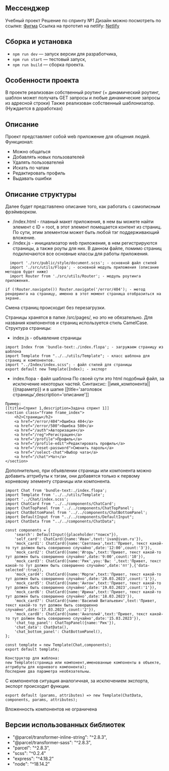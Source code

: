 ## Мессенджер
Учебный проект
Решение по спринту №1
Дизайн можно посмотреть по ссылке: [Фигма](https://www.figma.com/file/Ig8HvCVka3aRB5Xq7Hpu1a/module-1?node-id=9-475&t=5dmcRrW8QNR4fpyL-0)
Ссылка на прототип на netlify: [Netlify](https://starlit-buttercream-ee4fa3.netlify.app/)
## Сборка и установка

- `npm run dev` — запуск версии для разработчика,
- `npm run start` — тестовый запуск,
- `npm run build` — сборка проекта.

## Особенности проекта

В проекте реализован собственный роутинг (+ динамический роутинг, шаблон может получать GET запросы и любые динамические запросы из адресной строки)
Также реализован собственный шаблонизатор. (Нуждается в доработках)

## Описание
Проект представляет собой web приложение для общения людей.
Функционал:
- Можно общаться
- Добавлять новых пользователей
- Удалять пользователей
- Искать по чатам
- Редактировать профиль
- Выдавать ошибки

## **Описание структуры**
Далее будет представлено описание того, как работать с самописным фрэймворком.
- /index.html - главный макет приложения, в нем вы можете найти элемент с ID = root,
в этот элемент помещается контент из страниц. По сути, этим элементом может быть любой тэг поддерживающий вложение.
- /index.js - инициализатор web приложения, в нем регистрируются страницы, а также роуты для них.
В данном файле, помимо страниц подключаются все основные классы для работы приложения.
```
  import './src/public/style/document.scss'; - основной файл стилей
  import './src/utils/Flopa'; - основной модуль приложения (описание методов будет ниже)
  import Router from './src/utils/Router'; - модуль роутинга приложения.
```
```
if (!Router.navigate()) Router.navigate('/error/404'); - метод рендеринга на страницу, именно в этот момент страница отобразиться на экране.
```

Смена страниц происходит без перезагрузки.

Страницы хранятся в папке /src/pages/, но это не обязательно.
Для названия компонентов и страниц используется стиль CamelCase.
Структура страницы:
- index.js - объявление страницы
```
import Index from 'bundle-text:./index.flopa'; - загружаем страницу из шаблона
import Template from "../../utils/Template"; - класс шаблона для страниц и компонентов.
import "../Index/index.scss"; - файл стилей для страницы
export default new Template(Index); - экспорт
```
- index.flopa - файл шаблона
По своей сути это html подобный файл, за исключение некоторых частей.
Синтаксис:
 ||имя_компонента||
 {{параметр}}
 и в шапке
 [[title='заголовок страницы',description='описание']]

```
Пример:
[[title=Спринт 1,description=Задача спринт 1]]
<section class="frame frame_index">
    <h2>Страницы</h2>
    <a href="/error/404">Ошибка 404</a>
    <a href="/error/500">Ошибка 500</a>
    <a href="/auth">Авторизация</a>
    <a href="/reg">Регистрация</a>
    <a href="/profile">Профиль</a>
    <a href="/profile-edit">Редактировать профиль</a>
    <a href="/reset-password">Сменить пароль</a>
    <a href="/select-chat">Выбор чата</a>
    <a href="/chat">Чат</a>
</section>

```
Дополнительно, при объявлении страницы или компонента можно добавить аттрибуты к тэгам, они добавятся только к первому корневому элементу страницы или компонента.
```
import Chat from 'bundle-text:./index.flopa';
import Template from '../../utils/Template';
import '../Chat/index.scss';
import ChatCard from '../../components/ChatCard';
import ChatTopPanel from '../../components/ChatTopPanel';
import ChatBottomPanel from '../../components/ChatBottomPanel';
import DefaultInput from "../../components/DefaultInput";
import ChatData from "../../components/ChatData";

const components = {
    'search': DefaultInput({placeholder:"поиск"}),
    'self_card': ChatCard({name:'Иван',text:'ivan@ivan.ru'}),
    'mock_card1': ChatCard({name:'Светлана',text:'Привет, текст какой-то тут должен быть совершенно случайно',date:'12:00',count:'3'}),
    'mock_card2': ChatCard({name:'Игорь',text:'Привет, текст какой-то тут должен быть совершенно случайно',date:'9:00',count:'10'}),
    'mock_card3': ChatCard({name:'Рик',you:'Вы: ',text:'Привет, текст какой-то тут должен быть совершенно случайно',date:'пт'},{'data-selected':true}),
    'mock_card4': ChatCard({name:'Морти',text:'Привет, текст какой-то тут должен быть совершенно случайно',date:'20.03.2023',count:'1'}),
    'mock_card5': ChatCard({name:'Антон',text:'Привет, текст какой-то тут должен быть совершенно случайно',date:'19.03.2023',count:'1'}),
    'mock_card6': ChatCard({name:'Ирина',text:'Привет, текст какой-то тут должен быть совершенно случайно',date:'18.03.2023'}),
    'mock_card7': ChatCard({name:'Василий Витальевич',text:'Привет, текст какой-то тут должен быть совершенно случайно',date:'17.03.2023',count:'2'}),
    'mock_card8': ChatCard({name:'Анатолий',text:'Привет, текст какой-то тут должен быть совершенно случайно',date:'15.03.2023'}),
    'chat_top_panel': ChatTopPanel({name:'Рик'}),
    'chat_data': ChatData(),
    'chat_bottom_panel': ChatBottomPanel(),
};

const template = new Template(Chat,components);
export default template;

Конструктор для жаблона: 
new Template(страница или компонент,именованные компоненты в объекте, аттрибуты для корневого компонента);
Последние два параметра необязательны.
```

С компонентов ситуация аналогичная, за исключением экспорта, экспорт происходит функции.
```
export default (params, attributes) => new Template(ChatData, components, params, attributes);
```
Вложенность компонентов не ограничена

## **Версии использованных библиотек**

- "@parcel/transformer-inline-string": "^2.8.3",
- "@parcel/transformer-sass": "^2.8.3",
- "parcel": "^2.8.3",
- "scss": "^0.2.4"
- "express": "^4.18.2"
- "node": "^18.14.2"